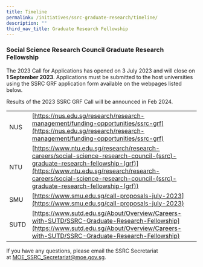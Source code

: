 ```yaml
---
title: Timeline
permalink: /initiatives/ssrc-graduate-research/timeline/
description: ""
third_nav_title: Graduate Research Fellowship
---
```

### **Social Science Research Council Graduate Research Fellowship**


The 2023 Call for Applications has opened on 3 July 2023 and will close on **1 September 2023**. Applications must be submitted to the host universities using the SSRC GRF application form available on the webpages listed below. 

Results of the 2023 SSRC GRF Call will be announced in Feb 2024.

|  |  |
|---|---|
| NUS |  [https://nus.edu.sg/research/research-management/funding-opportunities/ssrc-grf](https://nus.edu.sg/research/research-management/funding-opportunities/ssrc-grf)|
| NTU |  [https://www.ntu.edu.sg/research/research-careers/social-science-research-council-(ssrc)-graduate-research-fellowship-(grf)](https://www.ntu.edu.sg/research/research-careers/social-science-research-council-(ssrc)-graduate-research-fellowship-(grf))|
| SMU |  [https://www.smu.edu.sg/call-proposals-july-2023](https://www.smu.edu.sg/call-proposals-july-2023) |
| SUTD | [https://www.sutd.edu.sg/About/Overview/Careers-with-SUTD/SSRC-Graduate-Research-Fellowship](https://www.sutd.edu.sg/About/Overview/Careers-with-SUTD/SSRC-Graduate-Research-Fellowship) |


If you have any questions, please email the SSRC Secretariat at [MOE\_SSRC\_Secretariat@moe.gov.sg](mailto:MOE_SSRC_Secretariat@moe.gov.sg).
